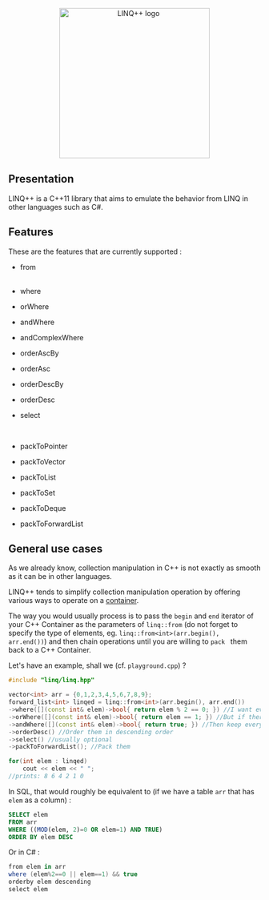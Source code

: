 <p align="center"><img src="resources/logo.png" alt="LINQ++ logo" width="300"></p>

## Presentation

LINQ++ is a C++11 library that aims to emulate the behavior from LINQ in other languages such as C#.



## Features

These are the features that are currently supported :

* from<br/><br/>


* where

* orWhere

* andWhere

* andComplexWhere

* orderAscBy

* orderAsc

* orderDescBy

* orderDesc

* select<br/>

  <br/>

* packToPointer

* packToVector

* packToList

* packToSet

* packToDeque

* packToForwardList



## General use cases

As we already know, collection manipulation in C++ is not exactly as smooth as it can be in other languages.

LINQ++ tends to simplify collection manipulation operation by offering various ways to operate on a [container](http://www.cplusplus.com/reference/stl/).



The way you would usually process is to pass the `begin` and `end` iterator of your C++ Container as the parameters of `linq::from` (do not forget to specify the type of elements, eg. `linq::from<int>(arr.begin(), arr.end())`) and then chain operations until you are willing to `pack ` them back to a C++ Container.



Let's have an example, shall we (cf. `playground.cpp`) ?

```c++
#include "linq/linq.hpp"

vector<int> arr = {0,1,2,3,4,5,6,7,8,9};
forward_list<int> linqed = linq::from<int>(arr.begin(), arr.end())
->where([](const int& elem)->bool{ return elem % 2 == 0; }) //I want even numbers only
->orWhere([](const int& elem)->bool{ return elem == 1; }) //But if there are any 1s, keep them
->andWhere([](const int& elem)->bool{ return true; }) //Then keep everything from that
->orderDesc() //Order them in descending order
->select() //usually optional
->packToForwardList(); //Pack them

for(int elem : linqed)
    cout << elem << " ";
//prints: 8 6 4 2 1 0
```

In SQL, that would roughly be equivalent to (if we have a table `arr` that has `elem` as a column) :

```sql
SELECT elem
FROM arr
WHERE ((MOD(elem, 2)=0 OR elem=1) AND TRUE)
ORDER BY elem DESC
```

Or in C# :

```c#
from elem in arr
where (elem%2==0 || elem==1) && true
orderby elem descending
select elem
```

